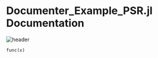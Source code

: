 # Documenter_Example_PSR.jl Documentation

![header]("C:\Users\raphael.mota\Pictures\Xpress.jpg")

```@docs
func(x)
```